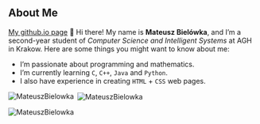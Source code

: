 ## About Me
[My github.io page](https://mateuszbielowka.github.io/)
👋 Hi there! My name is **Mateusz Bielówka**, and I’m a second-year student of *Computer Science and Intelligent Systems* at AGH in Krakow. Here are some things you might want to know about me:

- I’m passionate about programming and mathematics.
- I’m currently learning  `C`, `C++`, `Java` and `Python`.
- I also have experience in creating `HTML` + `CSS` web pages.

<p><img align="left" src="https://github-readme-stats.vercel.app/api/top-langs?username=MateuszBielowka&show_icons=true&theme=light&locale=en&layout=compact" alt="MateuszBielowka" /></p>

<p>&nbsp;<img align="center" src="https://github-readme-stats.vercel.app/api?username=MateuszBielowka&show_icons=true&theme=light&locale=en" alt="MateuszBielowka" /></p>

<p><img align="center" src="https://github-readme-streak-stats.herokuapp.com/?user=MateuszBielowka&theme=light" alt="MateuszBielowka" /></p>




